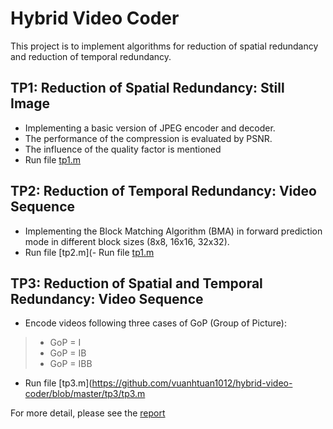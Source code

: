 # Hybrid Video Coder
This project is to implement algorithms for reduction of spatial redundancy and reduction of temporal redundancy.
## TP1: Reduction of Spatial Redundancy: Still Image
- Implementing a basic version of JPEG encoder and decoder.
- The performance of the compression is evaluated by PSNR.
- The influence of the quality factor is mentioned
- Run file [tp1.m](https://github.com/vuanhtuan1012/hybrid-video-coder/blob/master/tp1/tp1.m)

## TP2: Reduction of Temporal Redundancy: Video Sequence
- Implementing the Block Matching Algorithm (BMA) in forward prediction mode in different block sizes (8x8, 16x16, 32x32).
- Run file [tp2.m](- Run file [tp1.m](https://github.com/vuanhtuan1012/hybrid-video-coder/blob/master/tp2/tp2.m)

## TP3: Reduction of Spatial and Temporal Redundancy: Video Sequence
- Encode videos following three cases of GoP (Group of Picture):
> - GoP = I
> - GoP = IB
> - GoP = IBB
- Run file [tp3.m](https://github.com/vuanhtuan1012/hybrid-video-coder/blob/master/tp3/tp3.m

For more detail, please see the [report](https://github.com/vuanhtuan1012/hybrid-video-coder/blob/master/VUAnhTuan_report.pdf)
